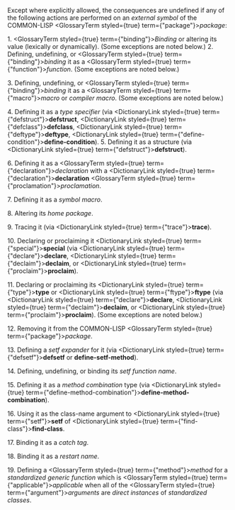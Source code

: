  



Except where explicitly allowed, the consequences are undefined if any of the following actions are performed on an *external symbol* of the COMMON-LISP <GlossaryTerm styled={true} term={"package"}><i>package</i></GlossaryTerm>: 



1\. <GlossaryTerm styled={true} term={"binding"}><i>Binding</i></GlossaryTerm> or altering its value (lexically or dynamically). (Some exceptions are noted below.) 2. Defining, undefining, or <GlossaryTerm styled={true} term={"binding"}><i>binding</i></GlossaryTerm> it as a <GlossaryTerm styled={true} term={"function"}><i>function</i></GlossaryTerm>. (Some exceptions are noted below.) 



3\. Defining, undefining, or <GlossaryTerm styled={true} term={"binding"}><i>binding</i></GlossaryTerm> it as a <GlossaryTerm styled={true} term={"macro"}><i>macro</i></GlossaryTerm> or *compiler macro*. (Some exceptions are noted below.) 



4\. Defining it as a *type specifier* (via <DictionaryLink styled={true} term={"defstruct"}><b>defstruct</b></DictionaryLink>, <DictionaryLink styled={true} term={"defclass"}><b>defclass</b></DictionaryLink>, <DictionaryLink styled={true} term={"deftype"}><b>deftype</b></DictionaryLink>, <DictionaryLink styled={true} term={"define-condition"}><b>define-condition</b></DictionaryLink>). 5. Defining it as a structure (via <DictionaryLink styled={true} term={"defstruct"}><b>defstruct</b></DictionaryLink>). 



6\. Defining it as a <GlossaryTerm styled={true} term={"declaration"}><i>declaration</i></GlossaryTerm> with a <DictionaryLink styled={true} term={"declaration"}><b>declaration</b></DictionaryLink> <GlossaryTerm styled={true} term={"proclamation"}><i>proclamation</i></GlossaryTerm>. 



7\. Defining it as a *symbol macro*. 



8\. Altering its *home package*. 







 



 



9\. Tracing it (via <DictionaryLink styled={true} term={"trace"}><b>trace</b></DictionaryLink>). 



10\. Declaring or proclaiming it <DictionaryLink styled={true} term={"special"}><b>special</b></DictionaryLink> (via <DictionaryLink styled={true} term={"declare"}><b>declare</b></DictionaryLink>, <DictionaryLink styled={true} term={"declaim"}><b>declaim</b></DictionaryLink>, or <DictionaryLink styled={true} term={"proclaim"}><b>proclaim</b></DictionaryLink>). 



11\. Declaring or proclaiming its <DictionaryLink styled={true} term={"type"}><b>type</b></DictionaryLink> or <DictionaryLink styled={true} term={"ftype"}><b>ftype</b></DictionaryLink> (via <DictionaryLink styled={true} term={"declare"}><b>declare</b></DictionaryLink>, <DictionaryLink styled={true} term={"declaim"}><b>declaim</b></DictionaryLink>, or <DictionaryLink styled={true} term={"proclaim"}><b>proclaim</b></DictionaryLink>). (Some exceptions are noted below.) 



12\. Removing it from the COMMON-LISP <GlossaryTerm styled={true} term={"package"}><i>package</i></GlossaryTerm>. 



13\. Defining a *setf expander* for it (via <DictionaryLink styled={true} term={"defsetf"}><b>defsetf</b></DictionaryLink> or **define-setf-method**). 



14\. Defining, undefining, or binding its *setf function name*. 



15\. Defining it as a *method combination* type (via <DictionaryLink styled={true} term={"define-method-combination"}><b>define-method-combination</b></DictionaryLink>). 



16\. Using it as the class-name argument to <DictionaryLink styled={true} term={"setf"}><b>setf</b></DictionaryLink> of <DictionaryLink styled={true} term={"find-class"}><b>find-class</b></DictionaryLink>. 



17\. Binding it as a *catch tag*. 



18\. Binding it as a *restart name*. 



19\. Defining a <GlossaryTerm styled={true} term={"method"}><i>method</i></GlossaryTerm> for a *standardized generic function* which is <GlossaryTerm styled={true} term={"applicable"}><i>applicable</i></GlossaryTerm> when all of the <GlossaryTerm styled={true} term={"argument"}><i>arguments</i></GlossaryTerm> are *direct instances* of *standardized classes*. 



